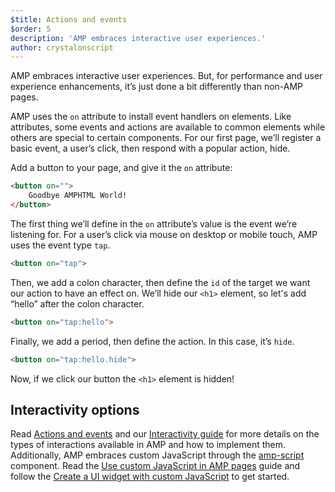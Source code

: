 ```yaml
---
$title: Actions and events
$order: 5
description: 'AMP embraces interactive user experiences.'
author: crystalonscript
---
```


AMP embraces interactive user experiences. But, for performance and user experience enhancements, it’s just done a bit differently than non-AMP pages.

AMP uses the `on` attribute to install event handlers on elements. Like attributes, some events and actions are available to common elements while others are special to certain components. For our first page, we’ll register a basic event, a user’s click, then respond with a popular action, hide.

Add a button to your page, and give it the `on` attribute:

```html
<button on="">
    Goodbye AMPHTML World!
</button>
```

The first thing we’ll define in the `on` attribute’s value is the event we’re listening for. For a user’s click via mouse on desktop or mobile touch, AMP uses the event type `tap`.

```html
<button on="tap">
```

Then, we add a colon character, then define the `id` of the target we want our action to have an effect on. We’ll hide our `<h1>` element, so let's add “hello” after the colon character.

```html
<button on="tap:hello">
```

Finally, we add a period, then define the action. In this case, it’s `hide`.

```html
<button on="tap:hello.hide">
```

Now, if we click our button the `<h1>` element is hidden! 

## Interactivity options

Read [Actions and events](https://amp.dev/documentation/guides-and-tutorials/learn/amp-actions-and-events/?format=websites) and our [Interactivity guide](https://amp.dev/documentation/guides-and-tutorials/develop/interactivity_guide/?format=websites) for more details on the types of interactions available in AMP and how to implement them. Additionally, AMP embraces custom JavaScript through the [amp-script](https://amp.dev/documentation/components/amp-script/?format=websites) component. Read the [Use custom JavaScript in AMP pages](https://amp.dev/documentation/guides-and-tutorials/develop/custom-javascript/?format=websites) guide and follow the [Create a UI widget with custom JavaScript](https://amp.dev/documentation/guides-and-tutorials/develop/custom-javascript-tutorial/?format=websites) to get started.
